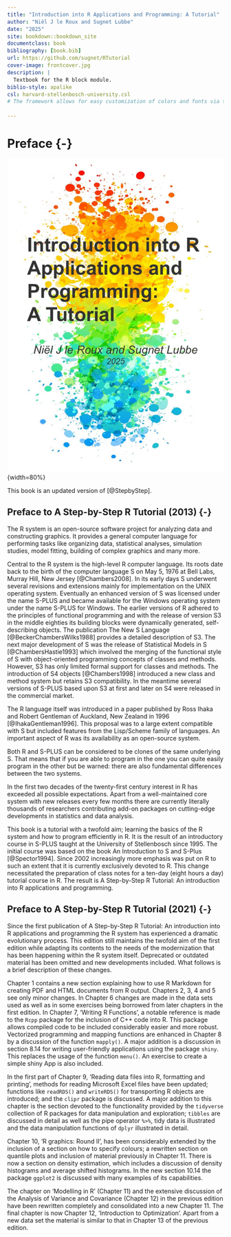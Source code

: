 ```yaml
--- 
title: "Introduction into R Applications and Programming: A Tutorial"
author: "Niël J le Roux and Sugnet Lubbe"
date: "2025"
site: bookdown::bookdown_site
documentclass: book
bibliography: [book.bib]
url: https://github.com/sugnet/RTutorial
cover-image: frontcover.jpg
description: |
  Textbook for the R block module.
biblio-style: apalike
csl: harvard-stellenbosch-university.csl
# The framework allows for easy customization of colors and fonts via the bslib R package

---
```


# Preface {-}

![](frontcover.jpg){width=80%}  


This book is an updated version of [@StepbyStep].

## Preface to A Step-by-Step R Tutorial (2013) {-}

The R system is an open-source software project for analyzing data and constructing graphics. It provides a general computer language for performing tasks like organizing data, statistical analyses, simulation studies, model fitting, building of complex graphics and many more. 

Central to the R system is the high-level R computer language. Its roots date back to the birth of the computer language S on May 5, 1976 at Bell Labs, Murray Hill, New Jersey [@Chambers2008]. In its early days S underwent several revisions and extensions mainly for implementation on the UNIX operating system. Eventually an enhanced version of S was licensed under the name S-PLUS and became available for the Windows operating system under the name S-PLUS for Windows. The earlier versions of R adhered to the principles of functional programming and with the release of version S3 in the middle eighties its building blocks were dynamically generated, self-describing objects. The publication The New S Language [@BeckerChambersWilks1988] provides a detailed description of S3. The next major development of S was the release of Statistical Models in S [@ChambersHastie1993] which involved the merging of the functional style of S with object-oriented programming concepts of classes and methods. However, S3 has only limited formal support for classes and methods. The introduction of S4 objects [@Chambers1998] introduced a new class and method system but retains S3 compatibility. In the meantime several versions of S-PLUS based upon S3 at first and later on S4 were released in the commercial market. 

The R language itself was introduced in a paper published by Ross Ihaka and Robert Gentleman of Auckland, New Zealand in 1996 [@IhakaGentleman1996]. This proposal was to a large extent compatible with S but included features from the Lisp/Scheme family of languages. An important aspect of R was its availability as an open-source system. 

Both R and S-PLUS can be considered to be clones of the same underlying S. That means that if you are able to program in the one you can quite easily program in the other but be warned: there are also fundamental differences between the two systems. 

In the first two decades of the twenty-first century interest in R has exceeded all possible expectations. Apart from a well-maintained core system with new releases every few months there are currently literally thousands of researchers contributing add-on packages on cutting-edge developments in statistics and data analysis. 

This book is a tutorial with a twofold aim; learning the basics of the R system and how to program efficiently in R. It is the result of an introductory course in S-PLUS taught at the University of Stellenbosch since 1995. The initial course was based on the book An Introduction to S and S-Plus [@Spector1994]. Since 2002 increasingly more emphasis was put on R to such an extent that it is currently exclusively devoted to R. This change necessitated the preparation of class notes for a ten-day (eight hours a day) tutorial course in R. The result is A Step-by-Step R Tutorial: An introduction into R applications and programming.

## Preface to A Step-by-Step R Tutorial (2021) {-}

Since the first publication of A Step-by-Step R Tutorial: An introduction into R applications and programming the R system has experienced a dramatic evolutionary process. This edition still maintains the twofold aim of the first edition while adapting its contents to the needs of the modernization that has been happening within the R system itself. Deprecated or outdated material has been omitted and new developments included. What follows is a brief description of these changes.

Chapter 1 contains a new section explaining how to use R Markdown for creating PDF and HTML documents from R output. Chapters 2, 3, 4 and 5 see only minor changes. In Chapter 6 changes are made in the data sets used as well as in some exercises being borrowed from later chapters in the first edition. In Chapter 7, ‘Writing R Functions’, a notable reference is made to the `Rcpp` package for the inclusion of C++ code into R. This package allows compiled code to be included  considerably easier and more robust. Vectorized programming and mapping functions are enhanced in Chapter 8 by a discussion of the function `mapply()`. A major addition is a discussion in section 8.14 for writing user-friendly applications using the package `shiny`. This replaces the usage of the function `menu()`. An exercise to create a simple shiny App is also included.

In the first part of Chapter 9, ‘Reading data files into R, formatting and printing’, methods for reading Microsoft Excel files have been updated; functions like `readRDS()` and `writeRDS()` for transporting R objects are introduced; and the `clipr` package is discussed. A major addition to this chapter is the section devoted to the functionality provided by the `tidyverse` collection of R packages for data manipulation and exploration; `tibbles` are discussed in detail as well as the pipe operator `%>%`,  tidy data is illustrated and the data manipulation functions of `dplyr` illustrated in detail.

Chapter 10, ‘R graphics: Round II’, has been considerably extended by the inclusion of a section on how to specify colours; a rewritten section on quantile plots and inclusion of material previously in Chapter 11. There is now a section on density estimation, which includes a discussion of density histograms and average shifted histograms. In the new section 10.14 the package `ggplot2` is discussed with many examples of its capabilities.

The chapter on ‘Modelling in R’ (Chapter 11) and the extensive discussion of the Analysis of Variance and Covariance  (Chapter 12) in the previous edition have been rewritten completely and consolidated into a new Chapter 11. The final chapter is now Chapter 12, ‘Introduction to Optimization’. Apart from a new data set the material is similar to that in Chapter 13 of the previous edition. 

